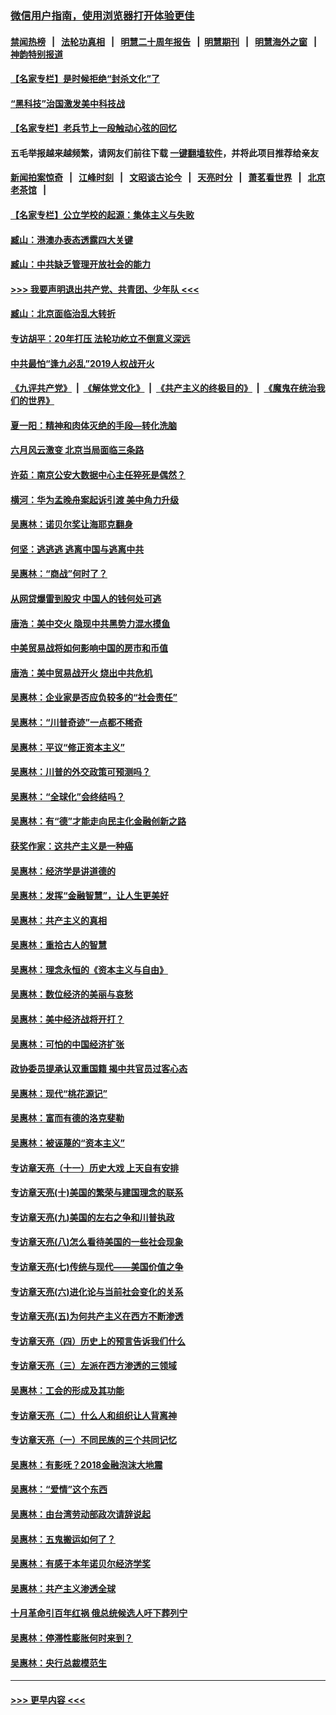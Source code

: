 ### [微信用户指南，使用浏览器打开体验更佳](https://github.com/gfw-breaker/banned-news1/blob/master/indexes/wechat-guide.md?t=0)
#### [禁闻热榜](热点新闻.md?t=0)  &nbsp;&nbsp;|&nbsp;&nbsp; [法轮功真相](https://github.com/gfw-breaker/truth/blob/master/README.md?t=0) &nbsp;&nbsp;|&nbsp;&nbsp; [明慧二十周年报告](https://github.com/gfw-breaker/mh-reports/blob/master/README.md?t=0) &nbsp;&nbsp;|&nbsp;&nbsp;[明慧期刊](https://github.com/gfw-breaker/mh-qikan) &nbsp;&nbsp;|&nbsp;&nbsp; [明慧海外之窗](https://github.com/gfw-breaker/mh-news/blob/master/README.md?t=0) &nbsp;&nbsp;|&nbsp;&nbsp; [神韵特别报道](https://github.com/gfw-breaker/mh-news/blob/master/shenyun.md?t=0)
#### [【名家专栏】是时候拒绝“封杀文化”了](../pages/nsc423/n11814093.md?t=02151633) 
#### [“黑科技”治国激发美中科技战](../pages/nsc423/n11638056.md?t=02151633) 
#### [【名家专栏】老兵节上一段触动心弦的回忆](../pages/nsc423/n11646016.md?t=02151633) 
#### 五毛举报越来越频繁，请网友们前往下载 [一键翻墙软件](https://github.com/gfw-breaker/ssr-accounts)，并将此项目推荐给亲友
#### [新闻拍案惊奇](https://github.com/gfw-breaker/banned-news1/blob/master/pages/link4.md) &nbsp;&nbsp;|&nbsp;&nbsp; [江峰时刻](https://github.com/gfw-breaker/banned-news1/blob/master/pages/link4.md) &nbsp;&nbsp;|&nbsp;&nbsp; [文昭谈古论今](https://github.com/gfw-breaker/banned-news1/blob/master/pages/link4.md) &nbsp;&nbsp;|&nbsp;&nbsp; [天亮时分](https://github.com/gfw-breaker/banned-news1/blob/master/pages/link4.md) &nbsp;&nbsp;|&nbsp;&nbsp; [萧茗看世界](https://github.com/gfw-breaker/banned-news1/blob/master/pages/link4.md) &nbsp;&nbsp;|&nbsp;&nbsp; [北京老茶馆](https://github.com/gfw-breaker/banned-news1/blob/master/pages/link4.md) &nbsp;&nbsp;|&nbsp;&nbsp; 
#### [【名家专栏】公立学校的起源：集体主义与失败](../pages/nsc423/n11601833.md?t=02151633) 
#### [臧山：港澳办表态透露四大关键](../pages/nsc423/n11421628.md?t=02151633) 
#### [臧山：中共缺乏管理开放社会的能力](../pages/nsc423/n11407457.md?t=02151633) 
#### [>>> 我要声明退出共产党、共青团、少年队 <<<](https://github.com/begood0513/goodnews/blob/master/quit/letter.md) 
#### [臧山：北京面临治乱大转折](../pages/nsc423/n11406895.md?t=02151633) 
#### [专访胡平：20年打压 法轮功屹立不倒意义深远](../pages/nsc423/n11398800.md?t=02151633) 
#### [中共最怕“逢九必乱”2019人权战开火](../pages/nsc423/n11385248.md?t=02151633) 
#### [《九评共产党》](https://github.com/begood0513/9ping.md/blob/master/README.md) &nbsp;|&nbsp; [《解体党文化》](../../../../jtdwh.md/blob/master/README.md)  &nbsp;|&nbsp; [《共产主义的终极目的》](../../../../gczydzjmd.md/blob/master/README.md) &nbsp;|&nbsp; [《魔鬼在统治我们的世界》](../../../../mgztzwmdsj.md/blob/master/README.md) 
#### [夏一阳：精神和肉体灭绝的手段—转化洗脑](../pages/nsc423/n11368250.md?t=02151633) 
#### [六月风云激变 北京当局面临三条路](../pages/nsc423/n11313668.md?t=02151633) 
#### [许茹：南京公安大数据中心主任猝死是偶然？](../pages/nsc423/n11064744.md?t=02151633) 
#### [横河：华为孟晚舟案起诉引渡 美中角力升级](../pages/nsc423/n11027230.md?t=02151633) 
#### [吴惠林：诺贝尔奖让海耶克翻身](../pages/nsc423/n10890049.md?t=02151633) 
#### [何坚：逃逃逃 逃离中国与逃离中共](../pages/nsc423/n10592891.md?t=02151633) 
#### [吴惠林：“商战”何时了？](../pages/nsc423/n10573558.md?t=02151633) 
#### [从网贷爆雷到股灾 中国人的钱何处可逃](../pages/nsc423/n10572800.md?t=02151633) 
#### [唐浩：美中交火 隐现中共黑势力混水摸鱼](../pages/nsc423/n10544040.md?t=02151633) 
#### [中美贸易战将如何影响中国的房市和币值](../pages/nsc423/n10543697.md?t=02151633) 
#### [唐浩：美中贸易战开火 烧出中共危机](../pages/nsc423/n10540126.md?t=02151633) 
#### [吴惠林：企业家是否应负较多的“社会责任”](../pages/nsc423/n10535022.md?t=02151633) 
#### [吴惠林：“川普奇迹”一点都不稀奇](../pages/nsc423/n10512808.md?t=02151633) 
#### [吴惠林：平议“修正资本主义”](../pages/nsc423/n10495724.md?t=02151633) 
#### [吴惠林：川普的外交政策可预测吗？](../pages/nsc423/n10462387.md?t=02151633) 
#### [吴惠林：“全球化”会终结吗？](../pages/nsc423/n10452838.md?t=02151633) 
#### [吴惠林：有“德”才能走向民主化金融创新之路](../pages/nsc423/n10432292.md?t=02151633) 
#### [获奖作家：这共产主义是一种癌](../pages/nsc423/n10431541.md?t=02151633) 
#### [吴惠林：经济学是讲道德的](../pages/nsc423/n10398014.md?t=02151633) 
#### [吴惠林：发挥“金融智慧”，让人生更美好](../pages/nsc423/n10375019.md?t=02151633) 
#### [吴惠林：共产主义的真相](../pages/nsc423/n10351394.md?t=02151633) 
#### [吴惠林：重拾古人的智慧](../pages/nsc423/n10337691.md?t=02151633) 
#### [吴惠林：理念永恒的《资本主义与自由》](../pages/nsc423/n10316274.md?t=02151633) 
#### [吴惠林：数位经济的美丽与哀愁](../pages/nsc423/n10292946.md?t=02151633) 
#### [吴惠林：美中经济战将开打？](../pages/nsc423/n10258825.md?t=02151633) 
#### [吴惠林：可怕的中国经济扩张](../pages/nsc423/n10219147.md?t=02151633) 
#### [政协委员提承认双重国籍 揭中共官员过客心态](../pages/nsc423/n10208809.md?t=02151633) 
#### [吴惠林：现代“桃花源记”](../pages/nsc423/n10185234.md?t=02151633) 
#### [吴惠林：富而有德的洛克斐勒](../pages/nsc423/n10142264.md?t=02151633) 
#### [吴惠林：被诬蔑的“资本主义”](../pages/nsc423/n10124816.md?t=02151633) 
#### [专访章天亮（十一）历史大戏 上天自有安排](../pages/nsc423/n10094905.md?t=02151633) 
#### [专访章天亮(十)美国的繁荣与建国理念的联系](../pages/nsc423/n10094899.md?t=02151633) 
#### [专访章天亮(九)美国的左右之争和川普执政](../pages/nsc423/n10094889.md?t=02151633) 
#### [专访章天亮(八)怎么看待美国的一些社会现象](../pages/nsc423/n10094857.md?t=02151633) 
#### [专访章天亮(七)传统与现代——美国价值之争](../pages/nsc423/n10093140.md?t=02151633) 
#### [专访章天亮(六)进化论与当前社会变化的关系](../pages/nsc423/n10092036.md?t=02151633) 
#### [专访章天亮(五)为何共产主义在西方不断渗透](../pages/nsc423/n10083620.md?t=02151633) 
#### [专访章天亮（四）历史上的预言告诉我们什么](../pages/nsc423/n10083606.md?t=02151633) 
#### [专访章天亮（三）左派在西方渗透的三领域](../pages/nsc423/n10081115.md?t=02151633) 
#### [吴惠林：工会的形成及其功能](../pages/nsc423/n10080633.md?t=02151633) 
#### [专访章天亮（二）什么人和组织让人背离神](../pages/nsc423/n10076637.md?t=02151633) 
#### [专访章天亮（一）不同民族的三个共同记忆](../pages/nsc423/n10074188.md?t=02151633) 
#### [吴惠林：有影呒？2018金融泡沫大地震](../pages/nsc423/n10040534.md?t=02151633) 
#### [吴惠林：“爱情”这个东西](../pages/nsc423/n10019423.md?t=02151633) 
#### [吴惠林：由台湾劳动部政次请辞说起](../pages/nsc423/n9979679.md?t=02151633) 
#### [吴惠林：五鬼搬运如何了？](../pages/nsc423/n9925338.md?t=02151633) 
#### [吴惠林：有感于本年诺贝尔经济学奖](../pages/nsc423/n9871883.md?t=02151633) 
#### [吴惠林：共产主义渗透全球](../pages/nsc423/n9812748.md?t=02151633) 
#### [十月革命引百年红祸 俄总统候选人吁下葬列宁](../pages/nsc423/n9810182.md?t=02151633) 
#### [吴惠林：停滞性膨胀何时来到？](../pages/nsc423/n9764136.md?t=02151633) 
#### [吴惠林：央行总裁模范生](../pages/nsc423/n9728134.md?t=02151633) 

----
#### [ >>> 更早内容 <<< ](../indexes/nsc423-earlier.md)
